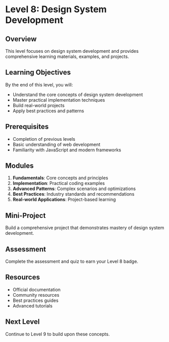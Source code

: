 # Level 8: Design System Development

## Overview
This level focuses on design system development and provides comprehensive learning materials, examples, and projects.

## Learning Objectives
By the end of this level, you will:
- Understand the core concepts of design system development
- Master practical implementation techniques
- Build real-world projects
- Apply best practices and patterns

## Prerequisites
- Completion of previous levels
- Basic understanding of web development
- Familiarity with JavaScript and modern frameworks

## Modules
1. **Fundamentals**: Core concepts and principles
2. **Implementation**: Practical coding examples
3. **Advanced Patterns**: Complex scenarios and optimizations
4. **Best Practices**: Industry standards and recommendations
5. **Real-world Applications**: Project-based learning

## Mini-Project
Build a comprehensive project that demonstrates mastery of design system development.

## Assessment
Complete the assessment and quiz to earn your Level 8 badge.

## Resources
- Official documentation
- Community resources
- Best practices guides
- Advanced tutorials

## Next Level
Continue to Level 9 to build upon these concepts.

